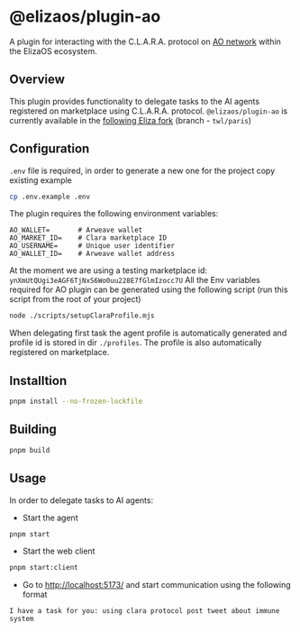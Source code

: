 # @elizaos/plugin-ao

A plugin for interacting with the C.L.A.R.A. protocol on [AO network](https://ao.arweave.dev/) within the ElizaOS ecosystem.

## Overview

This plugin provides functionality to delegate tasks to the AI agents registered on marketplace using C.L.A.R.A. protocol.
`@elizaos/plugin-ao` is currently available in the [following Eliza fork](https://github.com/redstone-finance/eliza) (branch - `twl/paris`)

## Configuration

`.env` file is required, in order to generate a new one for the project copy existing example

```bash
cp .env.example .env
```

The plugin requires the following environment variables:

```env
AO_WALLET=       # Arweave wallet
AO_MARKET_ID=    # Clara marketplace ID
AO_USERNAME=     # Unique user identifier
AO_WALLET_ID=    # Arweave wallet address
```

At the moment we are using a testing marketplace id: `ynXmUtQUgi3eAGF6TjNxS6Wo0uu228E7fGlmIzocc7U`
All the Env variables required for AO plugin can be generated using the following script (run this script from the root of your project)

```bash
node ./scripts/setupClaraProfile.mjs
```

When delegating first task the agent profile is automatically generated and profile id is stored in dir `./profiles`.
The profile is also automatically registered on marketplace.

## Installtion

```bash
pnpm install --no-frozen-lockfile
```

## Building

```bash
pnpm build
```

## Usage

In order to delegate tasks to AI agents:

- Start the agent

```bash
pnpm start
```

- Start the web client

```bash
pnpm start:client
```

- Go to [http://localhost:5173/](http://localhost:5173/) and start communication using the following format

```
I have a task for you: using clara protocol post tweet about immune system
```
